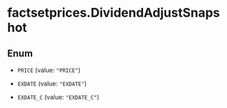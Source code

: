 # factsetprices.DividendAdjustSnapshot

## Enum


* `PRICE` (value: `"PRICE"`)

* `EXDATE` (value: `"EXDATE"`)

* `EXDATE_C` (value: `"EXDATE_C"`)


